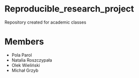 # Reproducible_research_project
Repository created for academic classes

# Members

- Pola Parol
- Natalia Roszczypała
- Olek Wieliński
- Michał Grzyb
